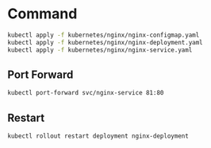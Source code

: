 # Command

```bash
kubectl apply -f kubernetes/nginx/nginx-configmap.yaml
kubectl apply -f kubernetes/nginx/nginx-deployment.yaml
kubectl apply -f kubernetes/nginx/nginx-service.yaml
```

## Port Forward

```bash
kubectl port-forward svc/nginx-service 81:80
```

## Restart

```bash
kubectl rollout restart deployment nginx-deployment
```

